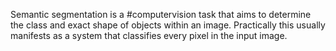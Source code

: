 Semantic segmentation is a #computervision task that aims to determine the class and exact shape of objects within an image. Practically this usually manifests as a system that classifies every pixel in the input image.

